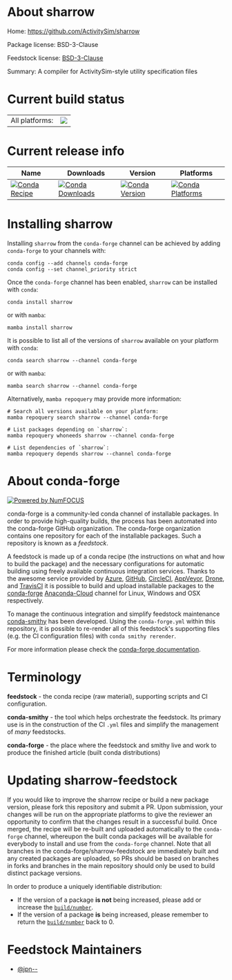 About sharrow
=============

Home: https://github.com/ActivitySim/sharrow

Package license: BSD-3-Clause

Feedstock license: [BSD-3-Clause](https://github.com/conda-forge/sharrow-feedstock/blob/main/LICENSE.txt)

Summary: A compiler for ActivitySim-style utility specification files

Current build status
====================


<table><tr><td>All platforms:</td>
    <td>
      <a href="https://dev.azure.com/conda-forge/feedstock-builds/_build/latest?definitionId=15494&branchName=main">
        <img src="https://dev.azure.com/conda-forge/feedstock-builds/_apis/build/status/sharrow-feedstock?branchName=main">
      </a>
    </td>
  </tr>
</table>

Current release info
====================

| Name | Downloads | Version | Platforms |
| --- | --- | --- | --- |
| [![Conda Recipe](https://img.shields.io/badge/recipe-sharrow-green.svg)](https://anaconda.org/conda-forge/sharrow) | [![Conda Downloads](https://img.shields.io/conda/dn/conda-forge/sharrow.svg)](https://anaconda.org/conda-forge/sharrow) | [![Conda Version](https://img.shields.io/conda/vn/conda-forge/sharrow.svg)](https://anaconda.org/conda-forge/sharrow) | [![Conda Platforms](https://img.shields.io/conda/pn/conda-forge/sharrow.svg)](https://anaconda.org/conda-forge/sharrow) |

Installing sharrow
==================

Installing `sharrow` from the `conda-forge` channel can be achieved by adding `conda-forge` to your channels with:

```
conda config --add channels conda-forge
conda config --set channel_priority strict
```

Once the `conda-forge` channel has been enabled, `sharrow` can be installed with `conda`:

```
conda install sharrow
```

or with `mamba`:

```
mamba install sharrow
```

It is possible to list all of the versions of `sharrow` available on your platform with `conda`:

```
conda search sharrow --channel conda-forge
```

or with `mamba`:

```
mamba search sharrow --channel conda-forge
```

Alternatively, `mamba repoquery` may provide more information:

```
# Search all versions available on your platform:
mamba repoquery search sharrow --channel conda-forge

# List packages depending on `sharrow`:
mamba repoquery whoneeds sharrow --channel conda-forge

# List dependencies of `sharrow`:
mamba repoquery depends sharrow --channel conda-forge
```


About conda-forge
=================

[![Powered by
NumFOCUS](https://img.shields.io/badge/powered%20by-NumFOCUS-orange.svg?style=flat&colorA=E1523D&colorB=007D8A)](https://numfocus.org)

conda-forge is a community-led conda channel of installable packages.
In order to provide high-quality builds, the process has been automated into the
conda-forge GitHub organization. The conda-forge organization contains one repository
for each of the installable packages. Such a repository is known as a *feedstock*.

A feedstock is made up of a conda recipe (the instructions on what and how to build
the package) and the necessary configurations for automatic building using freely
available continuous integration services. Thanks to the awesome service provided by
[Azure](https://azure.microsoft.com/en-us/services/devops/), [GitHub](https://github.com/),
[CircleCI](https://circleci.com/), [AppVeyor](https://www.appveyor.com/),
[Drone](https://cloud.drone.io/welcome), and [TravisCI](https://travis-ci.com/)
it is possible to build and upload installable packages to the
[conda-forge](https://anaconda.org/conda-forge) [Anaconda-Cloud](https://anaconda.org/)
channel for Linux, Windows and OSX respectively.

To manage the continuous integration and simplify feedstock maintenance
[conda-smithy](https://github.com/conda-forge/conda-smithy) has been developed.
Using the ``conda-forge.yml`` within this repository, it is possible to re-render all of
this feedstock's supporting files (e.g. the CI configuration files) with ``conda smithy rerender``.

For more information please check the [conda-forge documentation](https://conda-forge.org/docs/).

Terminology
===========

**feedstock** - the conda recipe (raw material), supporting scripts and CI configuration.

**conda-smithy** - the tool which helps orchestrate the feedstock.
                   Its primary use is in the construction of the CI ``.yml`` files
                   and simplify the management of *many* feedstocks.

**conda-forge** - the place where the feedstock and smithy live and work to
                  produce the finished article (built conda distributions)


Updating sharrow-feedstock
==========================

If you would like to improve the sharrow recipe or build a new
package version, please fork this repository and submit a PR. Upon submission,
your changes will be run on the appropriate platforms to give the reviewer an
opportunity to confirm that the changes result in a successful build. Once
merged, the recipe will be re-built and uploaded automatically to the
`conda-forge` channel, whereupon the built conda packages will be available for
everybody to install and use from the `conda-forge` channel.
Note that all branches in the conda-forge/sharrow-feedstock are
immediately built and any created packages are uploaded, so PRs should be based
on branches in forks and branches in the main repository should only be used to
build distinct package versions.

In order to produce a uniquely identifiable distribution:
 * If the version of a package **is not** being increased, please add or increase
   the [``build/number``](https://docs.conda.io/projects/conda-build/en/latest/resources/define-metadata.html#build-number-and-string).
 * If the version of a package **is** being increased, please remember to return
   the [``build/number``](https://docs.conda.io/projects/conda-build/en/latest/resources/define-metadata.html#build-number-and-string)
   back to 0.

Feedstock Maintainers
=====================

* [@jpn--](https://github.com/jpn--/)
